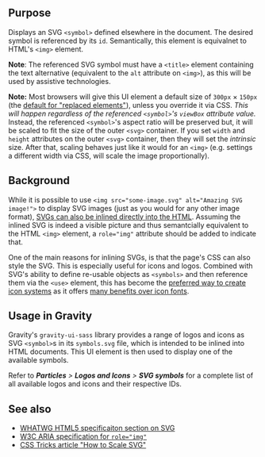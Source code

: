 ## Purpose

Displays an SVG `<symbol>` defined elsewhere in the document. The desired symbol is referenced by its `id`. Semantically, this element is equivalnet to HTML's `<img>` element.

**Note**: The referenced SVG symbol must have a `<title>` element containing the text alternative (equivalent to the `alt` attribute on `<img>`), as this will be used by assistive technologies.

**Note:** Most browsers will give this UI element a default size of `300px` × `150px` (the [default for "replaced elements"](https://www.sitepoint.com/replaced-elements-html-myths-realities/)), unless you override it via CSS. _This will happen regardless of the referenced `<symbol>`'s `viewBox` attribute value._ Instead, the referenced `<symbol>`'s aspect ratio will be preserved but, it will be scaled to fit the size of the outer `<svg>` container. If you set `width` and `height` attributes on the outer `<svg>` container, then they will set the _intrinsic_ size. After that, scaling behaves just like it would for an `<img>` (e.g. settings a different width via CSS, will scale the image proportionally).


## Background

While it is possible to use `<img src="some-image.svg" alt="Amazing SVG image!">` to display SVG images (just as you would for any other image format), [SVGs can also be inlined directly into the HTML](https://css-tricks.com/using-svg/#article-header-id-7). Assuming the inlined SVG is indeed a visible picture and thus semantcially equivalent to the HTML `<img>` element, a `role="img"` attribute should be added to indicate that.

One of the main reasons for inlining SVGs, is that the page's CSS can also style the SVG. This is especially useful for icons and logos. Combined with SVG's ability to define re-usable objects as `<symbols>` and then reference them via the `<use>` element, this has become the [preferred way to create icon systems](https://css-tricks.com/svg-symbol-good-choice-icons/) as it offers [many benefits over icon fonts](https://css-tricks.com/icon-fonts-vs-svg/).


## Usage in Gravity


Gravity's `gravity-ui-sass` library provides a range of logos and icons as SVG `<symbol>`s in its `symbols.svg` file, which is intended to be inlined into HTML documents. This UI element is then used to display one of the available symbols.

Refer to _**Particles** > **Logos and Icons** > **SVG symbols**_ for a complete list of all available logos and icons and their respective IDs.


## See also

* [WHATWG HTML5 specificaiton section on SVG](https://html.spec.whatwg.org/#svg-0)
* [W3C ARIA specification for `role="img"`](https://www.w3.org/TR/wai-aria-1.1/#img)
* [CSS Tricks article "How to Scale SVG"](https://css-tricks.com/scale-svg/)

